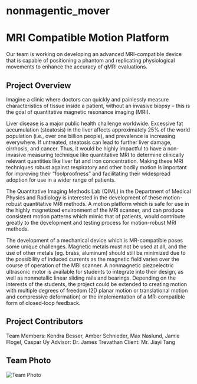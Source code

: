 # nonmagentic_mover
<h1>MRI Compatible Motion Platform</h1>

Our team is working on developing an advanced MRI-compatible device that is capable of positioning a phantom and replicating physiological movements to enhance the accuracy of qMRI evaluations.

<h2>Project Overview</h2>
Imagine a clinic where doctors can quickly and painlessly measure characteristics of tissue inside a patient, without an invasive biopsy – this is the goal of quantitative magnetic resonance imaging (MRI).

Liver disease is a major public health challenge worldwide. Excessive fat accumulation (steatosis) in the liver affects approximately 25% of the world population (i.e., over one billion people), and prevalence is increasing everywhere. If untreated, steatosis can lead to further liver damage, cirrhosis, and cancer. Thus, it would be highly impactful to have a non-invasive measuring technique like quantitative MRI to determine clinically relevant quantities like liver fat and iron concentration. Making these MRI techniques robust against respiratory and other bodily motion is important for improving their “foolproofness” and facilitating their widespread adoption for use in a wider range of patients.

The Quantitative Imaging Methods Lab (QIML) in the Department of Medical Physics and Radiology is interested in the development of these motion-robust quantitative MRI methods. A motion platform which is safe for use in the highly magnetized environment of the MRI scanner, and can produce consistent motion patterns which mimic that of patients, would contribute greatly to the development and testing process for motion-robust MRI methods.

The development of a mechanical device which is MR-compatible poses some unique challenges. Magnetic metals must not be used at all, and the use of other metals (eg. brass, aluminum) should still be minimized due to the possibility of induced currents as the magnetic field varies over the course of operation of the MRI scanner. A nonmagnetic piezoelectric ultrasonic motor is available for students to integrate into their design, as well as nonmetallic linear sliding rails and bearings. Depending on the interests of the students, the project could be extended to creating motion with multiple degrees of freedom (2D planar motion or translational motion and compressive deformation) or the implementation of a MR-compatible form of closed-loop feedback.

<h2>Project Contributors </h2>
Team Members: Kendra Besser, Amber Schnieder, Max Naslund, Jamie Flogel, Caspar Uy
Advisor: Dr. James Trevathan
Client: Mr. Jiayi Tang

<h2>Team Photo </h2>

<img src="/Team Photo S24.jpg" alt = "Team Photo"></img> 

